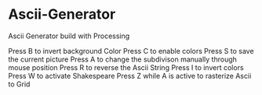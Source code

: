 # Ascii-Generator
Ascii Generator build with Processing

Press B to invert background Color
Press C to enable colors
Press S to save the current picture
Press A to change the subdivison manually through mouse position
Press R to reverse the Ascii String
Press I to invert colors
Press W to activate Shakespeare
Press Z while A is active to rasterize Ascii to Grid